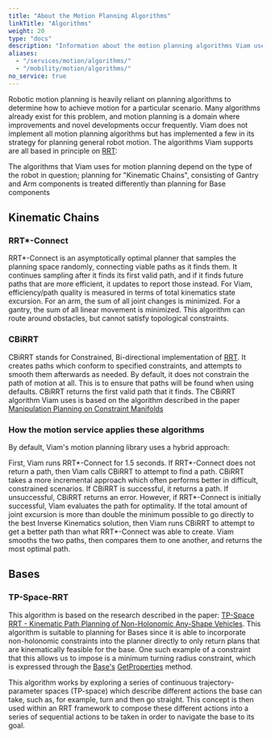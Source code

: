 ```yaml
---
title: "About the Motion Planning Algorithms"
linkTitle: "Algorithms"
weight: 20
type: "docs"
description: "Information about the motion planning algorithms Viam uses."
aliases:
  - "/services/motion/algorithms/"
  - "/mobility/motion/algorithms/"
no_service: true
---
```


Robotic motion planning is heavily reliant on planning algorithms to determine how to achieve motion for a particular scenario.
Many algorithms already exist for this problem, and motion planning is a domain where improvements and novel developments occur frequently.
Viam does not implement all motion planning algorithms but has implemented a few in its strategy for planning general robot motion.
The algorithms Viam supports are all based in principle on [RRT](https://en.wikipedia.org/wiki/Rapidly-exploring_random_tree):

The algorithms that Viam uses for motion planning depend on the type of the robot in question; planning for "Kinematic Chains", consisting of Gantry and Arm components is treated differently than planning for Base components

## Kinematic Chains

### RRT\*-Connect

RRT\*-Connect is an asymptotically optimal planner that samples the planning space randomly, connecting viable paths as it finds them.
It continues sampling after it finds its first valid path, and if it finds future paths that are more efficient, it updates to report those instead.
For Viam, efficiency/path quality is measured in terms of total kinematics state excursion.
For an arm, the sum of all joint changes is minimized.
For a gantry, the sum of all linear movement is minimized.
This algorithm can route around obstacles, but cannot satisfy topological constraints.

### CBiRRT

CBiRRT stands for Constrained, Bi-directional implementation of [RRT](https://en.wikipedia.org/wiki/Rapidly-exploring_random_tree).
It creates paths which conform to specified constraints, and attempts to smooth them afterwards as needed.
By default, it does not constrain the path of motion at all.
This is to ensure that paths will be found when using defaults.
CBiRRT returns the first valid path that it finds.
The CBiRRT algorithm Viam uses is based on the algorithm described in the paper [Manipulation Planning on Constraint Manifolds](https://www.ri.cmu.edu/pub_files/2009/5/berenson_dmitry_2009_2.pdf)

### How the motion service applies these algorithms

By default, Viam's motion planning library uses a hybrid approach:

First, Viam runs RRT*-Connect for 1.5 seconds.
If RRT*-Connect does not return a path, then Viam calls CBiRRT to attempt to find a path.
CBiRRT takes a more incremental approach which often performs better in difficult, constrained scenarios.
If CBiRRT is successful, it returns a path.
If unsuccessful, CBiRRT returns an error.
However, if RRT*-Connect is initially successful, Viam evaluates the path for optimality.
If the total amount of joint excursion is more than double the minimum possible to go directly to the best Inverse Kinematics solution, then Viam runs CBiRRT to attempt to get a better path than what RRT*-Connect was able to create.
Viam smooths the two paths, then compares them to one another, and returns the most optimal path.

## Bases

### TP-Space-RRT

This algorithm is based on the research described in the paper: [TP-Space RRT - Kinematic Path Planning of Non-Holonomic Any-Shape Vehicles](https://www.researchgate.net/publication/275584014_TP-Space_RRT_-_Kinematic_Path_Planning_of_Non-Holonomic_Any-Shape_Vehicles). This algorithm is suitable to planning for Bases since it is able to incorporate non-holonomic constraints into the planner directly to only return plans that are kinematically feasible for the base. One such example of a constraint that this allows us to impose is a minimum turning radius constraint, which is expressed through the [Base's](/components/base/) [GetProperties](https://docs.viam.com/components/base/#getproperties) method.

This algorithm works by exploring a series of continuous trajectory-parameter spaces (TP-space) which describe different actions the base can take, such as, for example, turn and then go straight.
This concept is then used within an RRT framework to compose these different actions into a series of sequential actions to be taken in order to navigate the base to its goal.
